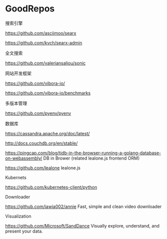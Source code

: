 # GoodRepos

搜索引擎

https://github.com/asciimoo/searx

https://github.com/kvch/searx-admin

全文搜索

https://github.com/valeriansaliou/sonic

网站开发框架

https://github.com/vibora-io/

https://github.com/vibora-io/benchmarks

多版本管理

https://github.com/pyenv/pyenv

数据库

https://cassandra.apache.org/doc/latest/

http://docs.couchdb.org/en/stable/

https://pingcap.com/blog/tidb-in-the-browser-running-a-golang-database-on-webassembly/ DB in Brower (related lealone.js frontend ORM)

https://github.com/lealone lealone.js

Kubernets

https://github.com/kubernetes-client/python

Downloader

https://github.com/iawia002/annie Fast, simple and clean video downloader

Visualization

https://github.com/Microsoft/SandDance Visually explore, understand, and present your data.

